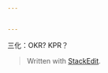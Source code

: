 ```yaml
---


---
```


<p>三化：OKR? KPR？</p>
<blockquote>
<p>Written with <a href="https://stackedit.io/">StackEdit</a>.</p>
</blockquote>

